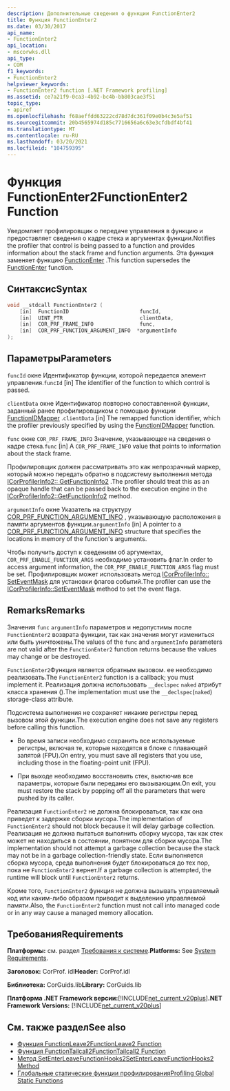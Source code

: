 ```yaml
---
description: Дополнительные сведения о функции FunctionEnter2
title: Функция FunctionEnter2
ms.date: 03/30/2017
api_name:
- FunctionEnter2
api_location:
- mscorwks.dll
api_type:
- COM
f1_keywords:
- FunctionEnter2
helpviewer_keywords:
- FunctionEnter2 function [.NET Framework profiling]
ms.assetid: ce7a21f9-0ca3-4b92-bc4b-bb803cae3f51
topic_type:
- apiref
ms.openlocfilehash: f68aeffdd63222cd78d7dc361f09e0b4c3e5af51
ms.sourcegitcommit: 20b4565974d185c7716656a6c63e3cfdbdf4bf41
ms.translationtype: MT
ms.contentlocale: ru-RU
ms.lasthandoff: 03/20/2021
ms.locfileid: "104759395"
---
```

# <a name="functionenter2-function"></a><span data-ttu-id="a9515-103">Функция FunctionEnter2</span><span class="sxs-lookup"><span data-stu-id="a9515-103">FunctionEnter2 Function</span></span>

<span data-ttu-id="a9515-104">Уведомляет профилировщик о передаче управления в функцию и предоставляет сведения о кадре стека и аргументах функции.</span><span class="sxs-lookup"><span data-stu-id="a9515-104">Notifies the profiler that control is being passed to a function and provides information about the stack frame and function arguments.</span></span> <span data-ttu-id="a9515-105">Эта функция заменяет функцию [FunctionEnter](functionenter-function.md) .</span><span class="sxs-lookup"><span data-stu-id="a9515-105">This function supersedes the [FunctionEnter](functionenter-function.md) function.</span></span>  
  
## <a name="syntax"></a><span data-ttu-id="a9515-106">Синтаксис</span><span class="sxs-lookup"><span data-stu-id="a9515-106">Syntax</span></span>  
  
```cpp  
void __stdcall FunctionEnter2 (  
    [in]  FunctionID                       funcId,
    [in]  UINT_PTR                         clientData,
    [in]  COR_PRF_FRAME_INFO               func,
    [in]  COR_PRF_FUNCTION_ARGUMENT_INFO  *argumentInfo  
);  
```  
  
## <a name="parameters"></a><span data-ttu-id="a9515-107">Параметры</span><span class="sxs-lookup"><span data-stu-id="a9515-107">Parameters</span></span>

<span data-ttu-id="a9515-108">`funcId` окне Идентификатор функции, которой передается элемент управления.</span><span class="sxs-lookup"><span data-stu-id="a9515-108">`funcId` [in] The identifier of the function to which control is passed.</span></span>

<span data-ttu-id="a9515-109">`clientData` окне Идентификатор повторно сопоставленной функции, заданный ранее профилировщиком с помощью функции [FunctionIDMapper](functionidmapper-function.md) .</span><span class="sxs-lookup"><span data-stu-id="a9515-109">`clientData` [in] The remapped function identifier, which the profiler previously specified by using the [FunctionIDMapper](functionidmapper-function.md) function.</span></span>
  
<span data-ttu-id="a9515-110">`func` окне `COR_PRF_FRAME_INFO` Значение, указывающее на сведения о кадре стека.</span><span class="sxs-lookup"><span data-stu-id="a9515-110">`func` [in] A `COR_PRF_FRAME_INFO` value that points to information about the stack frame.</span></span>
  
<span data-ttu-id="a9515-111">Профилировщик должен рассматривать это как непрозрачный маркер, который можно передать обратно в подсистему выполнения метода [ICorProfilerInfo2:: GetFunctionInfo2](icorprofilerinfo2-getfunctioninfo2-method.md) .</span><span class="sxs-lookup"><span data-stu-id="a9515-111">The profiler should treat this as an opaque handle that can be passed back to the execution engine in the [ICorProfilerInfo2::GetFunctionInfo2](icorprofilerinfo2-getfunctioninfo2-method.md) method.</span></span>  
  
<span data-ttu-id="a9515-112">`argumentInfo` окне Указатель на структуру [COR_PRF_FUNCTION_ARGUMENT_INFO](cor-prf-function-argument-info-structure.md) , указывающую расположения в памяти аргументов функции.</span><span class="sxs-lookup"><span data-stu-id="a9515-112">`argumentInfo` [in] A pointer to a [COR_PRF_FUNCTION_ARGUMENT_INFO](cor-prf-function-argument-info-structure.md) structure that specifies the locations in memory of the function's arguments.</span></span>

<span data-ttu-id="a9515-113">Чтобы получить доступ к сведениям об аргументах, `COR_PRF_ENABLE_FUNCTION_ARGS` необходимо установить флаг.</span><span class="sxs-lookup"><span data-stu-id="a9515-113">In order to access argument information, the `COR_PRF_ENABLE_FUNCTION_ARGS` flag must be set.</span></span> <span data-ttu-id="a9515-114">Профилировщик может использовать метод [ICorProfilerInfo:: SetEventMask](icorprofilerinfo-seteventmask-method.md) для установки флагов событий.</span><span class="sxs-lookup"><span data-stu-id="a9515-114">The profiler can use the [ICorProfilerInfo::SetEventMask](icorprofilerinfo-seteventmask-method.md) method to set the event flags.</span></span>

## <a name="remarks"></a><span data-ttu-id="a9515-115">Remarks</span><span class="sxs-lookup"><span data-stu-id="a9515-115">Remarks</span></span>  

 <span data-ttu-id="a9515-116">Значения `func` `argumentInfo` параметров и недопустимы после `FunctionEnter2` возврата функции, так как значения могут измениться или быть уничтожены.</span><span class="sxs-lookup"><span data-stu-id="a9515-116">The values of the `func` and `argumentInfo` parameters are not valid after the `FunctionEnter2` function returns because the values may change or be destroyed.</span></span>  
  
 <span data-ttu-id="a9515-117">`FunctionEnter2`Функция является обратным вызовом. ее необходимо реализовать.</span><span class="sxs-lookup"><span data-stu-id="a9515-117">The `FunctionEnter2` function is a callback; you must implement it.</span></span> <span data-ttu-id="a9515-118">Реализация должна использовать `__declspec` `naked` атрибут класса хранения ().</span><span class="sxs-lookup"><span data-stu-id="a9515-118">The implementation must use the `__declspec`(`naked`) storage-class attribute.</span></span>  
  
 <span data-ttu-id="a9515-119">Подсистема выполнения не сохраняет никакие регистры перед вызовом этой функции.</span><span class="sxs-lookup"><span data-stu-id="a9515-119">The execution engine does not save any registers before calling this function.</span></span>  
  
- <span data-ttu-id="a9515-120">Во время записи необходимо сохранить все используемые регистры, включая те, которые находятся в блоке с плавающей запятой (FPU).</span><span class="sxs-lookup"><span data-stu-id="a9515-120">On entry, you must save all registers that you use, including those in the floating-point unit (FPU).</span></span>  
  
- <span data-ttu-id="a9515-121">При выходе необходимо восстановить стек, выключив все параметры, которые были переданы его вызывающим.</span><span class="sxs-lookup"><span data-stu-id="a9515-121">On exit, you must restore the stack by popping off all the parameters that were pushed by its caller.</span></span>  
  
 <span data-ttu-id="a9515-122">Реализация `FunctionEnter2` не должна блокироваться, так как она приведет к задержке сборки мусора.</span><span class="sxs-lookup"><span data-stu-id="a9515-122">The implementation of `FunctionEnter2` should not block because it will delay garbage collection.</span></span> <span data-ttu-id="a9515-123">Реализация не должна пытаться выполнить сборку мусора, так как стек может не находиться в состоянии, понятном для сборки мусора.</span><span class="sxs-lookup"><span data-stu-id="a9515-123">The implementation should not attempt a garbage collection because the stack may not be in a garbage collection-friendly state.</span></span> <span data-ttu-id="a9515-124">Если выполняется сборка мусора, среда выполнения будет блокироваться до тех пор, пока не `FunctionEnter2` вернет.</span><span class="sxs-lookup"><span data-stu-id="a9515-124">If a garbage collection is attempted, the runtime will block until `FunctionEnter2` returns.</span></span>  
  
 <span data-ttu-id="a9515-125">Кроме того, `FunctionEnter2` функция не должна вызывать управляемый код или каким-либо образом приводит к выделению управляемой памяти.</span><span class="sxs-lookup"><span data-stu-id="a9515-125">Also, the `FunctionEnter2` function must not call into managed code or in any way cause a managed memory allocation.</span></span>  
  
## <a name="requirements"></a><span data-ttu-id="a9515-126">Требования</span><span class="sxs-lookup"><span data-stu-id="a9515-126">Requirements</span></span>  

 <span data-ttu-id="a9515-127">**Платформы:** см. раздел [Требования к системе](../../get-started/system-requirements.md).</span><span class="sxs-lookup"><span data-stu-id="a9515-127">**Platforms:** See [System Requirements](../../get-started/system-requirements.md).</span></span>  
  
 <span data-ttu-id="a9515-128">**Заголовок:** CorProf. idl</span><span class="sxs-lookup"><span data-stu-id="a9515-128">**Header:** CorProf.idl</span></span>  
  
 <span data-ttu-id="a9515-129">**Библиотека:** CorGuids.lib</span><span class="sxs-lookup"><span data-stu-id="a9515-129">**Library:** CorGuids.lib</span></span>  
  
 <span data-ttu-id="a9515-130">**Платформа .NET Framework версии:**[!INCLUDE[net_current_v20plus](../../../../includes/net-current-v20plus-md.md)]</span><span class="sxs-lookup"><span data-stu-id="a9515-130">**.NET Framework Versions:** [!INCLUDE[net_current_v20plus](../../../../includes/net-current-v20plus-md.md)]</span></span>  
  
## <a name="see-also"></a><span data-ttu-id="a9515-131">См. также раздел</span><span class="sxs-lookup"><span data-stu-id="a9515-131">See also</span></span>

- [<span data-ttu-id="a9515-132">Функция FunctionLeave2</span><span class="sxs-lookup"><span data-stu-id="a9515-132">FunctionLeave2 Function</span></span>](functionleave2-function.md)
- [<span data-ttu-id="a9515-133">Функция FunctionTailcall2</span><span class="sxs-lookup"><span data-stu-id="a9515-133">FunctionTailcall2 Function</span></span>](functiontailcall2-function.md)
- [<span data-ttu-id="a9515-134">Метод SetEnterLeaveFunctionHooks2</span><span class="sxs-lookup"><span data-stu-id="a9515-134">SetEnterLeaveFunctionHooks2 Method</span></span>](icorprofilerinfo2-setenterleavefunctionhooks2-method.md)
- [<span data-ttu-id="a9515-135">Глобальные статические функции профилирования</span><span class="sxs-lookup"><span data-stu-id="a9515-135">Profiling Global Static Functions</span></span>](profiling-global-static-functions.md)

